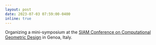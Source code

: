 ```yaml
---
layout: post
date: 2023-07-03 07:59:00-0400
inline: true
---
```


Organizing a mini-symposium at the <a href="https://www.siam.org/conferences/cm/conference/gd23"> SIAM Conference on Computational Geometric Design</a> in Genoa, Italy.

